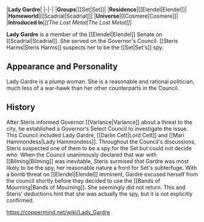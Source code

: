 |**Lady Gardre**|
|-|-|
|**Groups**|[[Set\|Set]]|
|**Residence**|[[Elendel\|Elendel]]|
|**Homeworld**|[[Scadrial\|Scadrial]]|
|**Universe**|[[Cosmere\|Cosmere]]|
|**Introduced In**|*[[The Lost Metal\|The Lost Metal]]*|

**Lady Gardre** is a member of the [[Elendel\|Elendel]] Senate on [[Scadrial\|Scadrial]]. She served on the Governor's Council. [[Steris Harms\|Steris Harms]] suspects her to be the [[Set\|Set's]] spy.

## Appearance and Personality
Lady Gardre is a plump woman. She is a reasonable and rational politician, much less of a war-hawk than her other counterparts in the Council.

## History
After Steris informed Governor [[Varlance\|Varlance]] about a threat to the city, he established a Governor’s Select Council to investigate the issue. This Council included Lady Gardre, [[Darlin Cett\|Lord Cett]] and [[Mari Hammondess\|Lady Hammondess]]. Throughout the Council's discussions, Steris suspected one of them to be a spy for the Set but could not decide who. When the Council unanimously declared that war with [[Bilming\|Bilming]] was inevitable, Steris surmised that Gardre was most likely to be the spy, her reasonable nature a front for Set's subterfuge.
With a bomb threat on [[Elendel\|Elendel]] imminent, Gardre excused herself from the council shortly before they decided to use the [[Bands of Mourning\|Bands of Mourning]]. She seemingly did not return. This and Steris' deductions hint that she was actually the spy, but it is not explicitly confirmed.



https://coppermind.net/wiki/Lady_Gardre